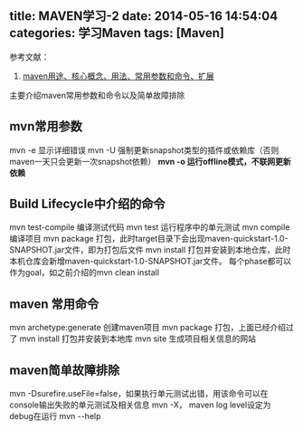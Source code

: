 title: MAVEN学习-2
date: 2014-05-16 14:54:04
categories: 学习Maven
tags: [Maven]
---
参考文献：
1. [maven用途、核心概念、用法、常用参数和命令、扩展](http://trinea.iteye.com/blog/1290898)

主要介绍maven常用参数和命令以及简单故障排除


## mvn常用参数
mvn -e 显示详细错误
mvn -U 强制更新snapshot类型的插件或依赖库（否则maven一天只会更新一次snapshot依赖）
**mvn -o 运行offline模式，不联网更新依赖**

<!--more--> 

## Build Lifecycle中介绍的命令
mvn test-compile 编译测试代码
mvn test 运行程序中的单元测试
mvn  compile 编译项目
mvn package 打包，此时target目录下会出现maven-quickstart-1.0-SNAPSHOT.jar文件，即为打包后文件
mvn install 打包并安装到本地仓库，此时本机仓库会新增maven-quickstart-1.0-SNAPSHOT.jar文件。
每个phase都可以作为goal，如之前介绍的mvn clean install
 
 
## maven 常用命令
mvn archetype:generate 创建maven项目
mvn package 打包，上面已经介绍过了
mvn install 打包并安装到本地库
mvn site 生成项目相关信息的网站
 

## maven简单故障排除
 
mvn -Dsurefire.useFile=false，如果执行单元测试出错，用该命令可以在console输出失败的单元测试及相关信息
mvn -X， maven log level设定为debug在运行
mvn --help 